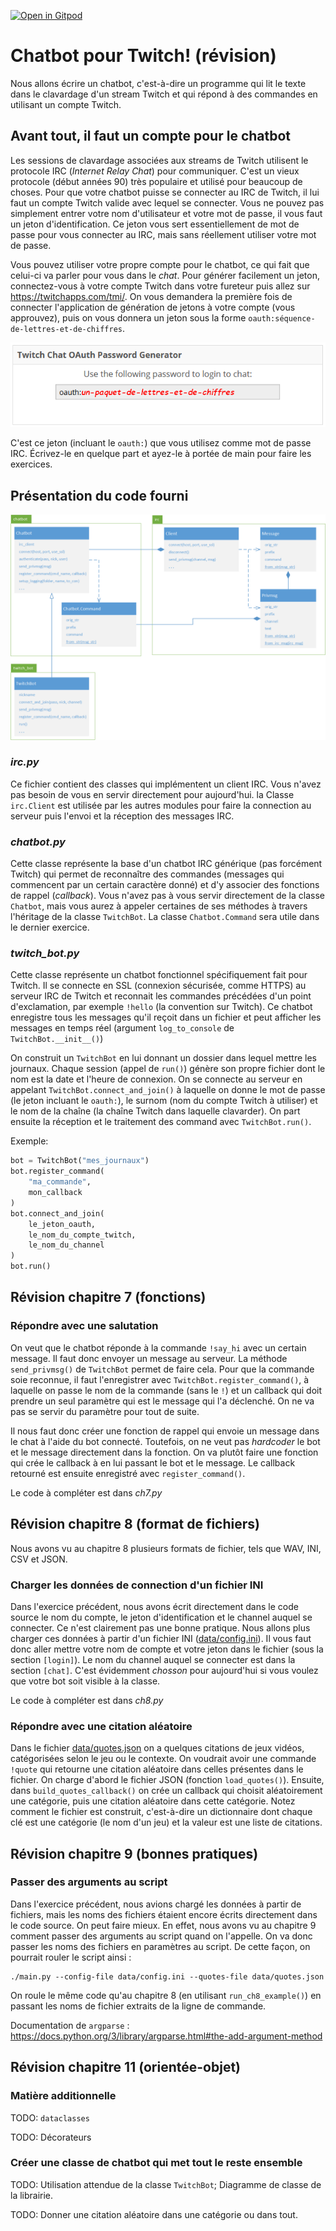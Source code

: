 [![Open in Gitpod](https://gitpod.io/button/open-in-gitpod.svg)](https://gitpod-redirect-0.herokuapp.com/)

# Chatbot pour Twitch! (révision)

<!-- Avant de commencer. Consulter les instructions à suivre dans [instructions.md](instructions.md) -->

Nous allons écrire un chatbot, c'est-à-dire un programme qui lit le texte dans le clavardage d'un stream Twitch et qui répond à des commandes en utilisant un compte Twitch.

## Avant tout, il faut un compte pour le chatbot

Les sessions de clavardage associées aux streams de Twitch utilisent le protocole IRC (*Internet Relay Chat*) pour communiquer. C'est un vieux protocole (début années 90) très populaire et utilisé pour beaucoup de choses. Pour que votre chatbot puisse se connecter au IRC de Twitch, il lui faut un compte Twitch valide avec lequel se connecter. Vous ne pouvez pas simplement entrer votre nom d'utilisateur et votre mot de passe, il vous faut un jeton d'identification. Ce jeton vous sert essentiellement de mot de passe pour vous connecter au IRC, mais sans réellement utiliser votre mot de passe.

Vous pouvez utiliser votre propre compte pour le chatbot, ce qui fait que celui-ci va parler pour vous dans le *chat*. Pour générer facilement un jeton, connectez-vous à votre compte Twitch dans votre fureteur puis allez sur https://twitchapps.com/tmi/. On vous demandera la première fois de connecter l'application de génération de jetons à votre compte (vous approuvez), puis on vous donnera un jeton sous la forme `oauth:séquence-de-lettres-et-de-chiffres`.

<img src="doc/assets/oauth_token_gen.png">

C'est ce jeton (incluant le `oauth:`) que vous utilisez comme mot de passe IRC. Écrivez-le en quelque part et ayez-le à portée de main pour faire les exercices.

## Présentation du code fourni

<img src="doc/assets/chatbot_classes.png">

### *irc.py*

Ce fichier contient des classes qui implémentent un client IRC. Vous n'avez pas besoin de vous en servir directement pour aujourd'hui. la Classe `irc.Client` est utilisée par les autres modules pour faire la connection au serveur puis l'envoi et la réception des messages IRC.

### *chatbot.py*

Cette classe représente la base d'un chatbot IRC générique (pas forcément Twitch) qui permet de reconnaître des commandes (messages qui commencent par un certain caractère donné) et d'y associer des fonctions de rappel (*callback*). Vous n'avez pas à vous servir directement de la classe `Chatbot`, mais vous aurez à appeler certaines de ses méthodes à travers l'héritage de la classe `TwitchBot`. La classe `Chatbot.Command` sera utile dans le dernier exercice.

### *twitch_bot.py*

Cette classe représente un chatbot fonctionnel spécifiquement fait pour Twitch. Il se connecte en SSL (connexion sécurisée, comme HTTPS) au serveur IRC de Twitch et reconnait les commandes précédées d'un point d'exclamation, par exemple `!hello` (la convention sur Twitch). Ce chatbot enregistre tous les messages qu'il reçoit dans un fichier et peut afficher les messages en temps réel (argument `log_to_console` de `TwitchBot.__init__()`)

On construit un `TwitchBot` en lui donnant un dossier dans lequel mettre les journaux. Chaque session (appel de `run()`) génère son propre fichier dont le nom est la date et l'heure de connexion. On se connecte au serveur en appelant `TwitchBot.connect_and_join()` à laquelle on donne le mot de passe (le jeton incluant le `oauth:`), le surnom (nom du compte Twitch à utiliser) et le nom de la chaîne (la chaîne Twitch dans laquelle clavarder). On part ensuite la réception et le traitement des command avec `TwitchBot.run()`.

Exemple:
```python
bot = TwitchBot("mes_journaux")
bot.register_command(
    "ma_commande",
    mon_callback
)
bot.connect_and_join(
    le_jeton_oauth,
    le_nom_du_compte_twitch,
    le_nom_du_channel
)
bot.run()
```

## Révision chapitre 7 (fonctions)

### Répondre avec une salutation

On veut que le chatbot réponde à la commande `!say_hi` avec un certain message. Il faut donc envoyer un message au serveur. La méthode `send_privmsg()` de `TwitchBot` permet de faire cela. Pour que la commande soie reconnue, il faut l'enregistrer avec `TwitchBot.register_command()`, à laquelle on passe le nom de la commande (sans le `!`) et un callback qui doit prendre un seul paramètre qui est le message qui l'a déclenché. On ne va pas se servir du paramètre pour tout de suite.

Il nous faut donc créer une fonction de rappel qui envoie un message dans le chat à l'aide du bot connecté. Toutefois, on ne veut pas *hardcoder* le bot et le message directement dans la fonction. On va plutôt faire une fonction qui crée le callback à en lui passant le bot et le message. Le callback retourné est ensuite enregistré avec `register_command()`.

Le code à compléter est dans *ch7.py*

## Révision chapitre 8 (format de fichiers)

Nous avons vu au chapitre 8 plusieurs formats de fichier, tels que WAV, INI, CSV et JSON.

### Charger les données de connection d'un fichier INI

Dans l'exercice précédent, nous avons écrit directement dans le code source le nom du compte, le jeton d'identification et le channel auquel se connecter. Ce n'est clairement pas une bonne pratique. Nous allons plus charger ces données à partir d'un fichier INI ([data/config.ini](data/config.ini)). Il vous faut donc aller mettre votre nom de compte et votre jeton dans le fichier (sous la section `[login]`). Le nom du channel auquel se connecter est dans la section `[chat]`. C'est évidemment *chosson* pour aujourd'hui si vous voulez que votre bot soit visible à la classe.

Le code à compléter est dans *ch8.py*

### Répondre avec une citation aléatoire

Dans le fichier [data/quotes.json](data/quotes.json) on a quelques citations de jeux vidéos, catégorisées selon le jeu ou le contexte. On voudrait avoir une commande `!quote` qui retourne une citation aléatoire dans celles présentes dans le fichier. On charge d'abord le fichier JSON (fonction `load_quotes()`). Ensuite, dans `build_quotes_callback()` on crée un callback qui choisit aléatoirement une catégorie, puis une citation aléatoire dans cette catégorie. Notez comment le fichier est construit, c'est-à-dire un dictionnaire dont chaque clé est une catégorie (le nom d'un jeu) et la valeur est une liste de citations.

## Révision chapitre 9 (bonnes pratiques)

### Passer des arguments au script

Dans l'exercice précédent, nous avions chargé les données à partir de fichiers, mais les noms des fichiers étaient encore écrits directement dans le code source. On peut faire mieux. En effet, nous avons vu au chapitre 9 comment passer des arguments au script quand on l'appelle. On va donc passer les noms des fichiers en paramètres au script. De cette façon, on pourrait rouler le script ainsi :

```
./main.py --config-file data/config.ini --quotes-file data/quotes.json
```

On roule le même code qu'au chapitre 8 (en utilisant `run_ch8_example()`) en passant les noms de fichier extraits de la ligne de commande.

Documentation de `argparse` : https://docs.python.org/3/library/argparse.html#the-add-argument-method

## Révision chapitre 11 (orientée-objet)

### Matière additionnelle

TODO: `dataclasses`

TODO: Décorateurs

### Créer une classe de chatbot qui met tout le reste ensemble

TODO: Utilisation attendue de la classe `TwitchBot`; Diagramme de classe de la librairie.

TODO: Donner une citation aléatoire dans une catégorie ou dans tout.

